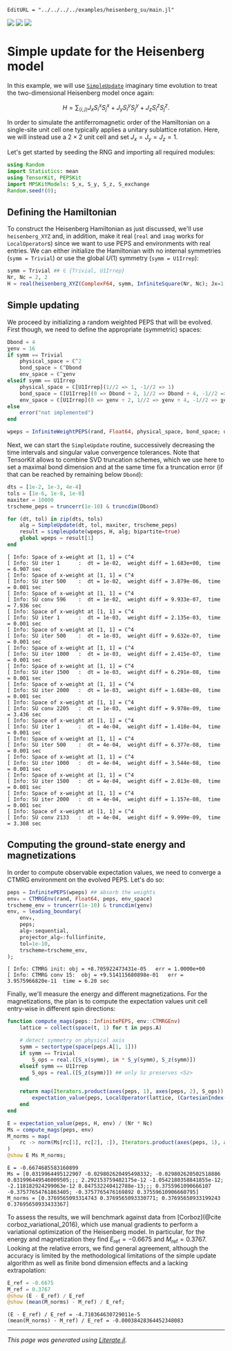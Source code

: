 ```@meta
EditURL = "../../../../examples/heisenberg_su/main.jl"
```

[![](https://mybinder.org/badge_logo.svg)](https://mybinder.org/v2/gh/QuantumKitHub/PEPSKit.jl/gh-pages?filepath=dev/examples/heisenberg_su/main.ipynb)
[![](https://img.shields.io/badge/show-nbviewer-579ACA.svg)](https://nbviewer.jupyter.org/github/QuantumKitHub/PEPSKit.jl/blob/gh-pages/dev/examples/heisenberg_su/main.ipynb)
[![](https://img.shields.io/badge/download-project-orange)](https://minhaskamal.github.io/DownGit/#/home?url=https://github.com/QuantumKitHub/PEPSKit.jl/examples/tree/gh-pages/dev/examples/heisenberg_su)


# Simple update for the Heisenberg model

In this example, we will use [`SimpleUpdate`](@ref) imaginary time evolution to treat
the two-dimensional Heisenberg model once again:

```math
H = \sum_{\langle i,j \rangle} J_x S^{x}_i S^{x}_j + J_y S^{y}_i S^{y}_j + J_z S^{z}_i S^{z}_j.
```

In order to simulate the antiferromagnetic order of the Hamiltonian on a single-site unit
cell one typically applies a unitary sublattice rotation. Here, we will instead use a
$2 \times 2$ unit cell and set $J_x = J_y = J_z = 1$.

Let's get started by seeding the RNG and importing all required modules:

````julia
using Random
import Statistics: mean
using TensorKit, PEPSKit
import MPSKitModels: S_x, S_y, S_z, S_exchange
Random.seed!(0);
````

## Defining the Hamiltonian

To construct the Heisenberg Hamiltonian as just discussed, we'll use `heisenberg_XYZ` and,
in addition, make it real (`real` and `imag` works for `LocalOperator`s) since we want to
use PEPS and environments with real entries. We can either initialize the Hamiltonian with
no internal symmetries (`symm = Trivial`) or use the global $U(1)$ symmetry
(`symm = U1Irrep`):

````julia
symm = Trivial ## ∈ {Trivial, U1Irrep}
Nr, Nc = 2, 2
H = real(heisenberg_XYZ(ComplexF64, symm, InfiniteSquare(Nr, Nc); Jx=1, Jy=1, Jz=1));
````

## Simple updating

We proceed by initializing a random weighted PEPS that will be evolved. First though, we
need to define the appropriate (symmetric) spaces:

````julia
Dbond = 4
χenv = 16
if symm == Trivial
    physical_space = ℂ^2
    bond_space = ℂ^Dbond
    env_space = ℂ^χenv
elseif symm == U1Irrep
    physical_space = ℂ[U1Irrep](1//2 => 1, -1//2 => 1)
    bond_space = ℂ[U1Irrep](0 => Dbond ÷ 2, 1//2 => Dbond ÷ 4, -1//2 => Dbond ÷ 4)
    env_space = ℂ[U1Irrep](0 => χenv ÷ 2, 1//2 => χenv ÷ 4, -1//2 => χenv ÷ 4)
else
    error("not implemented")
end

wpeps = InfiniteWeightPEPS(rand, Float64, physical_space, bond_space; unitcell=(Nr, Nc));
````

Next, we can start the `SimpleUpdate` routine, successively decreasing the time intervals
and singular value convergence tolerances. Note that TensorKit allows to combine SVD
truncation schemes, which we use here to set a maximal bond dimension and at the same time
fix a truncation error (if that can be reached by remaining below `Dbond`):

````julia
dts = [1e-2, 1e-3, 4e-4]
tols = [1e-6, 1e-8, 1e-8]
maxiter = 10000
trscheme_peps = truncerr(1e-10) & truncdim(Dbond)

for (dt, tol) in zip(dts, tols)
    alg = SimpleUpdate(dt, tol, maxiter, trscheme_peps)
    result = simpleupdate(wpeps, H, alg; bipartite=true)
    global wpeps = result[1]
end
````

````
[ Info: Space of x-weight at [1, 1] = ℂ^4
[ Info: SU iter 1      :  dt = 1e-02,  weight diff = 1.683e+00,  time = 6.907 sec
[ Info: Space of x-weight at [1, 1] = ℂ^4
[ Info: SU iter 500    :  dt = 1e-02,  weight diff = 3.879e-06,  time = 0.001 sec
[ Info: Space of x-weight at [1, 1] = ℂ^4
[ Info: SU conv 596    :  dt = 1e-02,  weight diff = 9.933e-07,  time = 7.936 sec
[ Info: Space of x-weight at [1, 1] = ℂ^4
[ Info: SU iter 1      :  dt = 1e-03,  weight diff = 2.135e-03,  time = 0.001 sec
[ Info: Space of x-weight at [1, 1] = ℂ^4
[ Info: SU iter 500    :  dt = 1e-03,  weight diff = 9.632e-07,  time = 0.001 sec
[ Info: Space of x-weight at [1, 1] = ℂ^4
[ Info: SU iter 1000   :  dt = 1e-03,  weight diff = 2.415e-07,  time = 0.001 sec
[ Info: Space of x-weight at [1, 1] = ℂ^4
[ Info: SU iter 1500   :  dt = 1e-03,  weight diff = 6.291e-08,  time = 0.001 sec
[ Info: Space of x-weight at [1, 1] = ℂ^4
[ Info: SU iter 2000   :  dt = 1e-03,  weight diff = 1.683e-08,  time = 0.001 sec
[ Info: Space of x-weight at [1, 1] = ℂ^4
[ Info: SU conv 2205   :  dt = 1e-03,  weight diff = 9.978e-09,  time = 3.436 sec
[ Info: Space of x-weight at [1, 1] = ℂ^4
[ Info: SU iter 1      :  dt = 4e-04,  weight diff = 1.418e-04,  time = 0.001 sec
[ Info: Space of x-weight at [1, 1] = ℂ^4
[ Info: SU iter 500    :  dt = 4e-04,  weight diff = 6.377e-08,  time = 0.001 sec
[ Info: Space of x-weight at [1, 1] = ℂ^4
[ Info: SU iter 1000   :  dt = 4e-04,  weight diff = 3.544e-08,  time = 0.001 sec
[ Info: Space of x-weight at [1, 1] = ℂ^4
[ Info: SU iter 1500   :  dt = 4e-04,  weight diff = 2.013e-08,  time = 0.001 sec
[ Info: Space of x-weight at [1, 1] = ℂ^4
[ Info: SU iter 2000   :  dt = 4e-04,  weight diff = 1.157e-08,  time = 0.001 sec
[ Info: Space of x-weight at [1, 1] = ℂ^4
[ Info: SU conv 2133   :  dt = 4e-04,  weight diff = 9.999e-09,  time = 3.308 sec

````

## Computing the ground-state energy and magnetizations

In order to compute observable expectation values, we need to converge a CTMRG environment
on the evolved PEPS. Let's do so:

````julia
peps = InfinitePEPS(wpeps) ## absorb the weights
env₀ = CTMRGEnv(rand, Float64, peps, env_space)
trscheme_env = truncerr(1e-10) & truncdim(χenv)
env, = leading_boundary(
    env₀,
    peps;
    alg=:sequential,
    projector_alg=:fullinfinite,
    tol=1e-10,
    trscheme=trscheme_env,
);
````

````
[ Info: CTMRG init:	obj = +8.705922473431e-05	err = 1.0000e+00
[ Info: CTMRG conv 15:	obj = +9.514115680898e-01	err = 3.9575966820e-11	time = 6.20 sec

````

Finally, we'll measure the energy and different magnetizations. For the magnetizations,
the plan is to compute the expectation values unit cell entry-wise in different spin
directions:

````julia
function compute_mags(peps::InfinitePEPS, env::CTMRGEnv)
    lattice = collect(space(t, 1) for t in peps.A)

    # detect symmetry on physical axis
    symm = sectortype(space(peps.A[1, 1]))
    if symm == Trivial
        S_ops = real.([S_x(symm), im * S_y(symm), S_z(symm)])
    elseif symm == U1Irrep
        S_ops = real.([S_z(symm)]) ## only Sz preserves <Sz>
    end

    return map(Iterators.product(axes(peps, 1), axes(peps, 2), S_ops)) do (r, c, S)
        expectation_value(peps, LocalOperator(lattice, (CartesianIndex(r, c),) => S), env)
    end
end

E = expectation_value(peps, H, env) / (Nr * Nc)
Ms = compute_mags(peps, env)
M_norms = map(
    rc -> norm(Ms[rc[1], rc[2], :]), Iterators.product(axes(peps, 1), axes(peps, 2))
)
@show E Ms M_norms;
````

````
E = -0.6674685583160899
Ms = [0.0319964495122907 -0.029802620495498332; -0.029802620502518886 0.031996449546009505;;; 2.292153759482175e-12 -1.0542180358841855e-12; -2.118182924299063e-12 8.847532240412788e-13;;; 0.3755961090666107 -0.37577654761863405; -0.3757765476169892 0.37559610906660795]
M_norms = [0.3769565093314743 0.3769565093330771; 0.37695650933199243 0.37695650933433367]

````

To assess the results, we will benchmark against data from [Corboz](@cite corboz_variational_2016),
which use manual gradients to perform a variational optimization of the Heisenberg model.
In particular, for the energy and magnetization they find $E_\text{ref} = -0.6675$ and
$M_\text{ref} = 0.3767$. Looking at the relative errors, we find general agreement, although
the accuracy is limited by the methodological limitations of the simple update algorithm as
well as finite bond dimension effects and a lacking extrapolation:

````julia
E_ref = -0.6675
M_ref = 0.3767
@show (E - E_ref) / E_ref
@show (mean(M_norms) - M_ref) / E_ref;
````

````
(E - E_ref) / E_ref = -4.710364630729011e-5
(mean(M_norms) - M_ref) / E_ref = -0.00038428364452348083

````

---

*This page was generated using [Literate.jl](https://github.com/fredrikekre/Literate.jl).*

